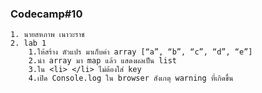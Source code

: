 ### Codecamp#10
    1. นายสหภาพ เนาวะราช
    2. lab 1
        1.ให้สร้าง ตัวแปร มาเก็บค่า array [“a”, “b”, “c”, “d”, “e”] 
        2.นำ array มา map แล้ว แสดงผลเป็น list
        3.ใน <li> </li> ไม่ต้องใส่ key
        4.เปิด Console.log ใน browser สังเกตุ warning ที่เกิดขึ้น 
